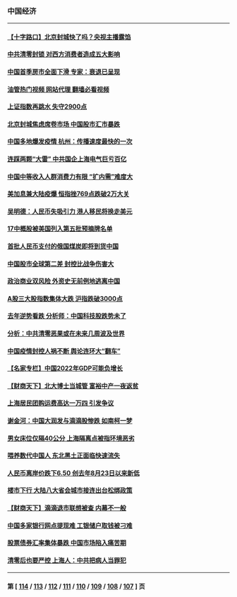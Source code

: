 ### 中国经济
---
#### [【十字路口】北京封城快了吗？央视主播露馅](../../pages/ncid283/n13721080.md?04270045) 
#### [中共清零封锁 对西方消费者造成五大影响](../../pages/ncid283/n13721086.md?04270045) 
#### [中国首季房市全面下滑 专家：衰退已呈现](../../pages/ncid283/n13720590.md?04270045) 
#### [油管热门视频 网站代理 翻墙必看视频](http://209.222.30.114:81/youtube.html?04270045)
#### [上证指数再跳水 失守2900点](../../pages/ncid283/n13720935.md?04270045) 
#### [北京封城焦虑席卷市场 中国股市汇市暴跌](../../pages/ncid283/n13720464.md?04270045) 
#### [中国多地爆发疫情 杭州：传播速度最快的一次](../../pages/ncid283/n13720578.md?04270045) 
#### [连踩两颗“大雷” 中共国企上海电气巨亏百亿](../../pages/ncid283/n13720372.md?04270045) 
#### [中国中等收入人群消费力有限 “扩内需”难度大](../../pages/ncid283/n13720359.md?04270045) 
#### [美加息兼大陆疫爆 恒指挫769点跌破2万大关](../../pages/ncid283/n13720493.md?04270045) 
#### [吴明德：人民币失吸引力 港人移民将换走美元](../../pages/ncid283/n13720135.md?04270045) 
#### [17中概股被美国列入第五批预摘牌名单](../../pages/ncid283/n13720347.md?04270045) 
#### [首批人民币支付的俄国煤炭即将到货中国](../../pages/ncid283/n13720391.md?04270045) 
#### [中国股市全球第二差 封控比战争伤害大](../../pages/ncid283/n13720380.md?04270045) 
#### [政治商业双风险 外资史无前例地逃离中国](../../pages/ncid283/n13720271.md?04270045) 
#### [A股三大股指数集体大跌 沪指跌破3000点](../../pages/ncid283/n13720054.md?04270045) 
#### [去年逆势看跌 分析师：中国科技股跌势未了](../../pages/ncid283/n13719694.md?04270045) 
#### [分析：中共清零恶果或在未来几周波及世界](../../pages/ncid283/n13719436.md?04270045) 
#### [中国疫情封控人祸不断 舆论连环大“翻车”](../../pages/ncid283/n13718897.md?04270045) 
#### [【名家专栏】中国2022年GDP可能负增长](../../pages/ncid283/n13718525.md?04270045) 
#### [【财商天下】北大博士当城管 富裕中产一夜返贫](../../pages/ncid283/n13718664.md?04270045) 
#### [上海居民团购运费高达一万四 引发争议](../../pages/ncid283/n13718495.md?04270045) 
#### [谢金河：中国大润发与滴滴股惨跌 如南柯一梦](../../pages/ncid283/n13718449.md?04270045) 
#### [男女床位仅隔40公分 上海隔离点被指环境恶劣](../../pages/ncid283/n13718406.md?04270045) 
#### [喂养数代中国人 东北黑土正面临快速流失](../../pages/ncid283/n13718422.md?04270045) 
#### [人民币离岸价跌下6.50 创去年8月23日以来新低](../../pages/ncid283/n13718183.md?04270045) 
#### [楼市下行 大陆八大省会城市接连出台松绑政策](../../pages/ncid283/n13718199.md?04270045) 
#### [【财商天下】滴滴退市联想被查 内幕不一般](../../pages/ncid283/n13717975.md?04270045) 
#### [中国多家银行网点提现难 工银储户取钱被刁难](../../pages/ncid283/n13717978.md?04270045) 
#### [股票债券汇率集体暴跌 中国市场陷入痛苦期](../../pages/ncid283/n13717964.md?04270045) 
#### [清零后也要严控 上海人：中共把病人当罪犯](../../pages/ncid283/n13717884.md?04270045) 

---
#### 第 [ [114](./114.md?04270045) / [113](./113.md?04270045) / [112](./112.md?04270045) / [111](./111.md?04270045) / [110](./110.md?04270045) / [109](./109.md?04270045) / [108](./108.md?04270045) / [107](./107.md?04270045) ] 页
